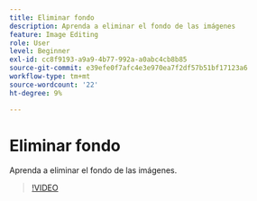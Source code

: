 ```yaml
---
title: Eliminar fondo
description: Aprenda a eliminar el fondo de las imágenes
feature: Image Editing
role: User
level: Beginner
exl-id: cc8f9193-a9a9-4b77-992a-a0abc4cb8b85
source-git-commit: e39efe0f7afc4e3e970ea7f2df57b51bf17123a6
workflow-type: tm+mt
source-wordcount: '22'
ht-degree: 9%

---
```


# Eliminar fondo

Aprenda a eliminar el fondo de las imágenes.

>[!VIDEO](https://video.tv.adobe.com/v/3420220?quality=12&learn=on&hidetitle=true)
